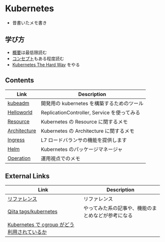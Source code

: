 # Kubernetes

- 昔書いたメモ書き

## 学び方

- [概要](https://kubernetes.io/ja/docs/concepts/overview/)は最低限読む
- [コンセプト](https://kubernetes.io/ja/docs/concepts/)もある程度読む
- [Kubernetes The Hard Way](https://github.com/kelseyhightower/kubernetes-the-hard-way) をやる

## Contents

| Link                                                                  | Description                                 |
| --------------------------------------------------------------------- | ------------------------------------------- |
| [kubeadm](https://kubernetes.io/docs/getting-started-guides/kubeadm/) | 開発用の kubernetes を構築するためのツール  |
| [Helloworld](helloworld.md)                                           | ReplicationController, Service を使ってみる |
| [Resource](resource.md)                                               | Kubernetes の Resource に関するメモ         |
| [Architecture](architecture.md)                                       | Kubernetes の Architecture に関するメモ     |
| [Ingress](ingress.md)                                                 | L7 ロードバランサの機能を提供します         |
| [Helm](helm.md)                                                       | Kubernetes のパッケージマネージャ           |
| [Operation](operation.md)                                             | 運用視点でのメモ                            |

## External Links

| Link                                                                                         | Description                                        |
| -------------------------------------------------------------------------------------------- | -------------------------------------------------- |
| [リファレンス](https://kubernetes.io/docs/reference/)                                        | リファレンス                                       |
| [Qiita tags/kubernetes](http://qiita.com/tags/kubernetes)                                    | やってみた系の記事や、機能のまとめなどが参考になる |
| [Kubernetes で cgroup がどう利用されているか](https://valinux.hatenablog.com/entry/20210114) |                                                    |
